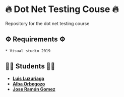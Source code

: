 # 🔥 Dot Net Testing Couse 🔥
Repository for the dot net testing course

## ⚙️ Requirements ⚙️
```
* Visual studio 2019
```

## 👨‍💻 Students 👨‍💻
* [**Luis Luzuriaga**](https://github.com/B1ON1C)
* [**Alba Orbegozo**](https://github.com/albaorbegozo)
* [**Jose Ramón Gomez**](https://github.com/alb3rich)

